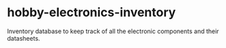 # hobby-electronics-inventory
Inventory database to keep track of all the electronic components and their datasheets.
